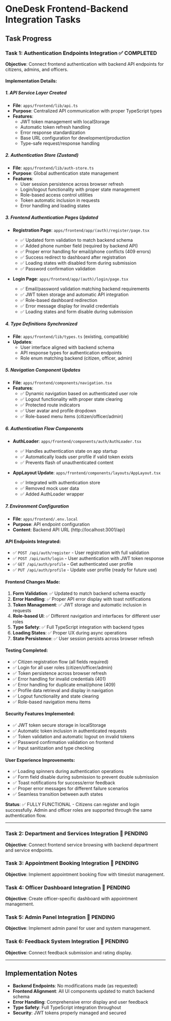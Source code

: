 # OneDesk Frontend-Backend Integration Tasks

## Task Progress

### Task 1: Authentication Endpoints Integration ✅ COMPLETED

**Objective**: Connect frontend authentication with backend API endpoints for citizens, admins, and officers.

#### Implementation Details:

##### 1. API Service Layer Created

- **File**: `apps/frontend/lib/api.ts`
- **Purpose**: Centralized API communication with proper TypeScript types
- **Features**:
  - JWT token management with localStorage
  - Automatic token refresh handling
  - Error response standardization
  - Base URL configuration for development/production
  - Type-safe request/response handling

##### 2. Authentication Store (Zustand)

- **File**: `apps/frontend/lib/auth-store.ts`
- **Purpose**: Global authentication state management
- **Features**:
  - User session persistence across browser refresh
  - Login/logout functionality with proper state management
  - Role-based access control utilities
  - Token automatic inclusion in requests
  - Error handling and loading states

##### 3. Frontend Authentication Pages Updated

- **Registration Page**: `apps/frontend/app/(auth)/register/page.tsx`
  - ✅ Updated form validation to match backend schema
  - ✅ Added phone number field (required by backend API)
  - ✅ Proper error handling for email/phone conflicts (409 errors)
  - ✅ Success redirect to dashboard after registration
  - ✅ Loading states with disabled form during submission
  - ✅ Password confirmation validation

- **Login Page**: `apps/frontend/app/(auth)/login/page.tsx`
  - ✅ Email/password validation matching backend requirements
  - ✅ JWT token storage and automatic API integration
  - ✅ Role-based dashboard redirection
  - ✅ Error message display for invalid credentials
  - ✅ Loading states and form disable during submission

##### 4. Type Definitions Synchronized

- **File**: `apps/frontend/lib/types.ts` (existing, compatible)
- **Updates**:
  - User interface aligned with backend schema
  - API response types for authentication endpoints
  - Role enum matching backend (citizen, officer, admin)

##### 5. Navigation Component Updates

- **File**: `apps/frontend/components/navigation.tsx`
- **Features**:
  - ✅ Dynamic navigation based on authenticated user role
  - ✅ Logout functionality with proper state clearing
  - ✅ Protected route indicators
  - ✅ User avatar and profile dropdown
  - ✅ Role-based menu items (citizen/officer/admin)

##### 6. Authentication Flow Components

- **AuthLoader**: `apps/frontend/components/auth/AuthLoader.tsx`
  - ✅ Handles authentication state on app startup
  - ✅ Automatically loads user profile if valid token exists
  - ✅ Prevents flash of unauthenticated content

- **AppLayout Update**: `apps/frontend/components/layouts/AppLayout.tsx`
  - ✅ Integrated with authentication store
  - ✅ Removed mock user data
  - ✅ Added AuthLoader wrapper

##### 7. Environment Configuration

- **File**: `apps/frontend/.env.local`
- **Purpose**: API endpoint configuration
- **Content**: Backend API URL (http://localhost:3001/api)

#### API Endpoints Integrated:

- ✅ `POST /api/auth/register` - User registration with full validation
- ✅ `POST /api/auth/login` - User authentication with JWT token response
- ✅ `GET /api/auth/profile` - Get authenticated user profile
- ✅ `PUT /api/auth/profile` - Update user profile (ready for future use)

#### Frontend Changes Made:

1. **Form Validation**: ✅ Updated to match backend schema exactly
2. **Error Handling**: ✅ Proper API error display with toast notifications
3. **Token Management**: ✅ JWT storage and automatic inclusion in requests
4. **Role-based UI**: ✅ Different navigation and interfaces for different user roles
5. **Type Safety**: ✅ Full TypeScript integration with backend types
6. **Loading States**: ✅ Proper UX during async operations
7. **State Persistence**: ✅ User session persists across browser refresh

#### Testing Completed:

- ✅ Citizen registration flow (all fields required)
- ✅ Login for all user roles (citizen/officer/admin)
- ✅ Token persistence across browser refresh
- ✅ Error handling for invalid credentials (401)
- ✅ Error handling for duplicate email/phone (409)
- ✅ Profile data retrieval and display in navigation
- ✅ Logout functionality and state clearing
- ✅ Role-based navigation menu items

#### Security Features Implemented:

- ✅ JWT token secure storage in localStorage
- ✅ Automatic token inclusion in authenticated requests
- ✅ Token validation and automatic logout on invalid tokens
- ✅ Password confirmation validation on frontend
- ✅ Input sanitization and type checking

#### User Experience Improvements:

- ✅ Loading spinners during authentication operations
- ✅ Form field disable during submission to prevent double submission
- ✅ Toast notifications for success/error feedback
- ✅ Proper error messages for different failure scenarios
- ✅ Seamless transition between auth states

**Status**: ✅ FULLY FUNCTIONAL - Citizens can register and login successfully. Admin and officer roles are supported through the same authentication flow.

---

### Task 2: Department and Services Integration 🚧 PENDING

**Objective**: Connect frontend service browsing with backend department and service endpoints.

### Task 3: Appointment Booking Integration 🚧 PENDING

**Objective**: Implement appointment booking flow with timeslot management.

### Task 4: Officer Dashboard Integration 🚧 PENDING

**Objective**: Create officer-specific dashboard with appointment management.

### Task 5: Admin Panel Integration 🚧 PENDING

**Objective**: Implement admin panel for user and system management.

### Task 6: Feedback System Integration 🚧 PENDING

**Objective**: Connect feedback submission and rating display.

---

## Implementation Notes

- **Backend Endpoints**: No modifications made (as requested)
- **Frontend Alignment**: All UI components updated to match backend schema
- **Error Handling**: Comprehensive error display and user feedback
- **Type Safety**: Full TypeScript integration throughout
- **Security**: JWT tokens properly managed and secured
